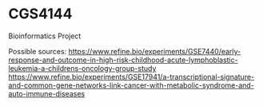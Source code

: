 # CGS4144
Bioinformatics Project

Possible sources:
https://www.refine.bio/experiments/GSE7440/early-response-and-outcome-in-high-risk-childhood-acute-lymphoblastic-leukemia-a-childrens-oncology-group-study
https://www.refine.bio/experiments/GSE17941/a-transcriptional-signature-and-common-gene-networks-link-cancer-with-metabolic-syndrome-and-auto-immune-diseases
